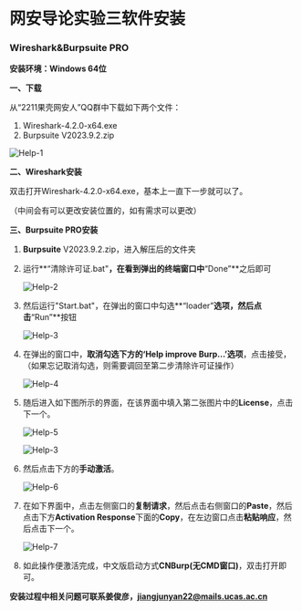 # 网安导论实验三软件安装

### Wireshark&Burpsuite PRO

**安装环境：Windows 64位**

**一、下载**

从“2211果壳网安人”QQ群中下载如下两个文件：

1. Wireshark-4.2.0-x64.exe
2. Burpsuite V2023.9.2.zip

![Help-1](https://github.com/jiuhao47/UCAS-ICS-Share/blob/main/Lab3/Pic/Help-1.png?raw=true)

**二、Wireshark安装**

双击打开Wireshark-4.2.0-x64.exe，基本上一直下一步就可以了。

（中间会有可以更改安装位置的，如有需求可以更改）

**三、Burpsuite PRO安装**

1. **Burpsuite** V2023.9.2.zip，进入解压后的文件夹

2. 运行**“清除许可证.bat"**，在看到弹出的终端窗口中**“Done”**之后即可

   ![Help-2](https://github.com/jiuhao47/UCAS-ICS-Share/blob/main/Lab3/Pic/Help-2.png?raw=true)

3. 然后运行"Start.bat"，在弹出的窗口中勾选**“loader”**选项，然后点击**“Run”**按钮

   ![Help-3](https://github.com/jiuhao47/UCAS-ICS-Share/blob/main/Lab3/Pic/Help-3.png?raw=true)

4. 在弹出的窗口中，**取消勾选下方的‘Help improve Burp...’选项**，点击接受，（如果忘记取消勾选，则需要调回至第二步清除许可证操作）

   ![Help-4](https://github.com/jiuhao47/UCAS-ICS-Share/blob/main/Lab3/Pic/Help-4.png?raw=true)

5. 随后进入如下图所示的界面，在该界面中填入第二张图片中的**License**，点击下一个。

   ![Help-5](E:\VSCODE\UbuntuShare\ICS\UCAS-ICS-Share\Lab3\Pic\Help-5.png)

   ![Help-3](https://github.com/jiuhao47/UCAS-ICS-Share/blob/main/Lab3/Pic/Help-3.png?raw=true)

6. 然后点击下方的**手动激活**。

   ![Help-6](https://github.com/jiuhao47/UCAS-ICS-Share/blob/main/Lab3/Pic/Help-6.png?raw=true)

7. 在如下界面中，点击左侧窗口的**复制请求**，然后点击右侧窗口的**Paste**，然后点击下方**Activation Response**下面的**Copy**，在左边窗口点击**粘贴响应**，然后点击下一个。

   ![Help-7](https://github.com/jiuhao47/UCAS-ICS-Share/blob/main/Lab3/Pic/Help-7.png?raw=true)

8. 如此操作便激活完成，中文版启动方式**CNBurp(无CMD窗口)**，双击打开即可。



**安装过程中相关问题可联系姜俊彦，jiangjunyan22@mails.ucas.ac.cn**